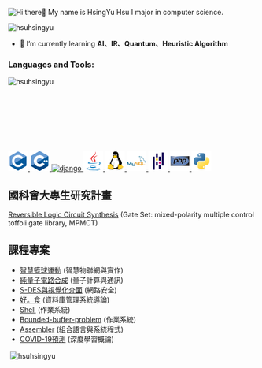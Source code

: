 
![Hi there👋 My name is HsingYu Hsu](https://user-images.githubusercontent.com/92151140/194595102-61c10200-62e1-491e-8ee1-f703f3b4fbda.gif)
I major in computer science.

<p align="left"> <img src="https://komarev.com/ghpvc/?username=hsuhsingyu&label=Profile%20views&color=0e75b6&style=flat" alt="hsuhsingyu" /> </p>

- 🌱 I’m currently learning **AI、IR、Quantum、Heuristic Algorithm**

<p align="left">
</p>

<h3 align="left">Languages and Tools:</h3>
<p><img align="left" src="https://github-readme-stats.vercel.app/api/top-langs?username=hsuhsingyu&show_icons=true&locale=en&layout=compact" alt="hsuhsingyu" /></p>

<br><br><br><br><br><br><br><br>

<p align="left"> <a href="https://www.cprogramming.com/" target="_blank" rel="noreferrer"> <img src="https://raw.githubusercontent.com/devicons/devicon/master/icons/c/c-original.svg" alt="c" width="40" height="40"/> </a> <a href="https://www.w3schools.com/cpp/" target="_blank" rel="noreferrer"> <img src="https://raw.githubusercontent.com/devicons/devicon/master/icons/cplusplus/cplusplus-original.svg" alt="cplusplus" width="40" height="40"/> </a> <a href="https://www.djangoproject.com/" target="_blank" rel="noreferrer"> <img src="https://cdn.worldvectorlogo.com/logos/django.svg" alt="django" width="40" height="40"/> </a> <a href="https://www.java.com" target="_blank" rel="noreferrer"> <img src="https://raw.githubusercontent.com/devicons/devicon/master/icons/java/java-original.svg" alt="java" width="40" height="40"/> </a> <a href="https://www.linux.org/" target="_blank" rel="noreferrer"> <img src="https://raw.githubusercontent.com/devicons/devicon/master/icons/linux/linux-original.svg" alt="linux" width="40" height="40"/> </a> <a href="https://www.mysql.com/" target="_blank" rel="noreferrer"> <img src="https://raw.githubusercontent.com/devicons/devicon/master/icons/mysql/mysql-original-wordmark.svg" alt="mysql" width="40" height="40"/> </a> <a href="https://pandas.pydata.org/" target="_blank" rel="noreferrer"> <img src="https://raw.githubusercontent.com/devicons/devicon/2ae2a900d2f041da66e950e4d48052658d850630/icons/pandas/pandas-original.svg" alt="pandas" width="40" height="40"/> </a> <a href="https://www.php.net" target="_blank" rel="noreferrer"> <img src="https://raw.githubusercontent.com/devicons/devicon/master/icons/php/php-original.svg" alt="php" width="40" height="40"/> </a> <a href="https://www.python.org" target="_blank" rel="noreferrer"> <img src="https://raw.githubusercontent.com/devicons/devicon/master/icons/python/python-original.svg" alt="python" width="40" height="40"/> </a> </p>

## 國科會大專生研究計畫
[Reversible Logic Circuit Synthesis](https://github.com/HsuHsingYu/Reversible-Logic-Circuit-Synthesis) (Gate Set: mixed-polarity multiple control toffoli gate library, MPMCT)


## 課程專案

* [智慧籃球運動](https://github.com/HsuHsingYu/Basketball_Scoring_Detection) (智慧物聯網與實作)
* [純量子電路合成](https://github.com/HsuHsingYu/Quantum-Reversible-Circuit-Synthesis) (量子計算與通訊)  
* [S-DES與視覺化介面](https://github.com/HsuHsingYu/S-DES) (網路安全)  
* [好。食](https://github.com/HsuHsingYu/Eat) (資料庫管理系統導論)
* [Shell](https://github.com/HsuHsingYu/shell) (作業系統)
* [Bounded-buffer-problem](https://github.com/HsuHsingYu/Bounded-buffer-problem) (作業系統)
* [Assembler](https://github.com/HsuHsingYu/2-pass-assembler) (組合語言與系統程式)
* [COVID-19預測](https://github.com/HsuHsingYu/COVID-19) (深度學習概論)

<p>&nbsp;<img align="center" src="https://github-readme-stats.vercel.app/api?username=hsuhsingyu&show_icons=true&locale=en" alt="hsuhsingyu" /></p>

 
<!---
HsuHsingYu/HsuHsingYu is a ✨ special ✨ repository because its `README.md` (this file) appears on your GitHub profile.
You can click the Preview link to take a look at your changes.
--->
